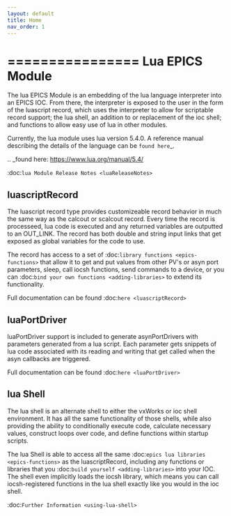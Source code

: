 ```yaml
---
layout: default
title: Home
nav_order: 1
---
```




================
Lua EPICS Module
================

The lua EPICS Module is an embedding of the lua language interpreter
into an EPICS IOC. From there, the interpreter is exposed to the user
in the form of the luascript record, which uses the interpreter to
allow for scriptable record support; the lua shell, an addition to
or replacement of the ioc shell; and functions to allow easy use of
lua in other modules.

Currently, the lua module uses lua version 5.4.0. A reference manual
describing the details of the language can be `found here`_.

.. _found here: https://www.lua.org/manual/5.4/

:doc:`lua Module Release Notes <luaReleaseNotes>`


luascriptRecord
---------------

The luascript record type provides customizeable record behavior in
much the same way as the calcout or scalcout record. Every time the
record is processeed, lua code is executed and any returned variables
are outputted to an OUT_LINK. The record has both double and string
input links that get exposed as global variables for the code to use.

The record has access to a set of :doc:`library functions <epics-functions>`
that allow it to get and put values from other PV's or asyn port
parameters, sleep, call iocsh functions, send commands to a device,
or you can :doc:`bind your own functions <adding-libraries>` to extend
its functionality.

Full documentation can be found :doc:`here <luascriptRecord>`


luaPortDriver
-------------

luaPortDriver support is included to generate asynPortDrivers with
parameters generated from a lua script. Each parameter gets snippets
of lua code associated with its reading and writing that get called
when the asyn callbacks are triggered.

Full documentation can be found :doc:`here <luaPortDriver>`


lua Shell
---------

The lua shell is an alternate shell to either the vxWorks or ioc
shell environment. It has all the same functionality of those
shells, while also providing the ability to conditionally
execute code, calculate necessary values, construct loops over
code, and define functions within startup scripts.

The lua Shell is able to access all the same :doc:`epics lua libraries <epics-functions>`
as the luascriptRecord, including any functions or libraries that
you :doc:`build yourself <adding-libraries>` into your IOC. The shell
even implicitly loads the iocsh library, which means you can call
iocsh-registered functions in the lua shell exactly like you would 
in the ioc shell. 

:doc:`Further Information <using-lua-shell>`

